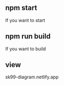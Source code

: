 ## npm start
If you want to start

## npm run build
If you want to build

## view
sk99-diagram.netlify.app
